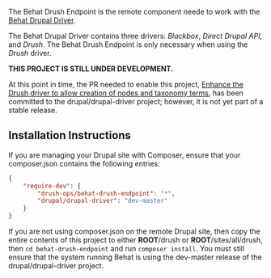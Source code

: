 The Behat Drush Endpoint is the remote component neede to work with the [Behat Drupal Driver](https://github.com/jhedstrom/DrupalDriver).

The Behat Drupal Driver contains three drivers:  *Blackbox*, *Direct Drupal API*, and *Drush*.  The Behat Drush Endpoint is only necessary when using the *Drush* driver.

**THIS PROJECT IS STILL UNDER DEVELOPMENT.**

At this point in time, the PR needed to enable this project, [Enhance the Drush driver to allow creation of nodes and taxonomy terms](https://github.com/jhedstrom/DrupalDriver/pull/56), has been committed to the drupal/drupal-driver project; however, it is not yet part of a stable release.

## Installation Instructions

If you are managing your Drupal site with Composer, ensure that your composer.json contains the following entries:
``` json
{
    "require-dev": {
        "drush-ops/behat-drush-endpoint": "*",
        "drupal/drupal-driver": "dev-master"
    }
}
```
If you are not using composer.json on the remote Drupal site, then copy the entire contents of this project to either **__ROOT__**/drush or **__ROOT__**/sites/all/drush, then `cd behat-drush-endpoint` and run `composer install`.  You must still ensure that the system running Behat is using the dev-master release of the drupal/drupal-driver project.
